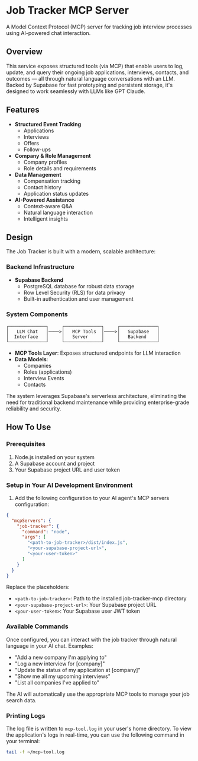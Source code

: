 # Job Tracker MCP Server

A Model Context Protocol (MCP) server for tracking job interview processes using AI-powered chat interaction.

## Overview

This service exposes structured tools (via MCP) that enable users to log, update, and query their ongoing job applications, interviews, contacts, and outcomes — all through natural language conversations with an LLM. Backed by Supabase for fast prototyping and persistent storage, it's designed to work seamlessly with LLMs like GPT Claude.

## Features

- **Structured Event Tracking**
  - Applications
  - Interviews
  - Offers
  - Follow-ups
- **Company & Role Management**
  - Company profiles
  - Role details and requirements
- **Data Management**
  - Compensation tracking
  - Contact history
  - Application status updates
- **AI-Powered Assistance**
  - Context-aware Q&A
  - Natural language interaction
  - Intelligent insights

## Design

The Job Tracker is built with a modern, scalable architecture:

### Backend Infrastructure

- **Supabase Backend**
  - PostgreSQL database for robust data storage
  - Row Level Security (RLS) for data privacy
  - Built-in authentication and user management

### System Components

```
┌──────────────┐     ┌──────────────┐     ┌──────────────┐
│   LLM Chat   │────>│   MCP Tools  │────>│   Supabase   │
│  Interface   │     │   Server     │     │   Backend    │
└──────────────┘     └──────────────┘     └──────────────┘
```

- **MCP Tools Layer**: Exposes structured endpoints for LLM interaction
- **Data Models**:
  - Companies
  - Roles (applications)
  - Interview Events
  - Contacts

The system leverages Supabase's serverless architecture, eliminating the need for traditional backend maintenance while providing enterprise-grade reliability and security.

## How To Use

### Prerequisites

1. Node.js installed on your system
2. A Supabase account and project
3. Your Supabase project URL and user token

### Setup in Your AI Development Environment

1. Add the following configuration to your AI agent's MCP servers configuration:

```json
{
  "mcpServers": {
    "job-tracker": {
      "command": "node",
      "args": [
        "<path-to-job-tracker>/dist/index.js",
        "<your-supabase-project-url>",
        "<your-user-token>"
      ]
    }
  }
}
```

Replace the placeholders:

- `<path-to-job-tracker>`: Path to the installed job-tracker-mcp directory
- `<your-supabase-project-url>`: Your Supabase project URL
- `<your-user-token>`: Your Supabase user JWT token

### Available Commands

Once configured, you can interact with the job tracker through natural language in your AI chat. Examples:

- "Add a new company I'm applying to"
- "Log a new interview for [company]"
- "Update the status of my application at [company]"
- "Show me all my upcoming interviews"
- "List all companies I've applied to"

The AI will automatically use the appropriate MCP tools to manage your job search data.

### Printing Logs

The log file is written to `mcp-tool.log` in your user's home directory.
To view the application's logs in real-time, you can use the following command in your terminal:

```bash
tail -f ~/mcp-tool.log
```
